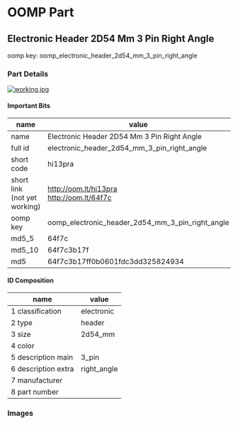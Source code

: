 # OOMP Part  
## Electronic Header 2D54 Mm 3 Pin Right Angle  
  
oomp key: oomp_electronic_header_2d54_mm_3_pin_right_angle  
  
### Part Details  
  
[![working.jpg](working_600.jpg)](working.jpg)  
  
#### Important Bits  
| name | value | 
| --- | --- | 
| name | Electronic Header 2D54 Mm 3 Pin Right Angle | 
| full id | electronic_header_2d54_mm_3_pin_right_angle | 
| short code | hi13pra | 
| short link<br>(not yet working) | http://oom.lt/hi13pra<br>http://oom.lt/64f7c | 
| oomp key | oomp_electronic_header_2d54_mm_3_pin_right_angle | 
| md5_5 | 64f7c | 
| md5_10 | 64f7c3b17f | 
| md5 | 64f7c3b17ff0b0601fdc3dd325824934 | 
#### ID Composition  
| name | value | 
| --- | --- | 
| 1 classification | electronic | 
| 2 type | header | 
| 3 size | 2d54_mm | 
| 4 color |  | 
| 5 description main | 3_pin | 
| 6 description extra | right_angle | 
| 7 manufacturer |  | 
| 8 part number |  | 
### Images  
